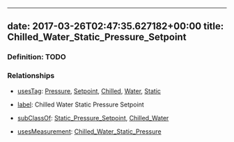 
---
date: 2017-03-26T02:47:35.627182+00:00
title: Chilled_Water_Static_Pressure_Setpoint
---
### Definition: TODO

### Relationships

* [usesTag](https://brickschema.org/schema/1.0/BrickFrame#usesTag): [Pressure](https://brickschema.org/schema/1.0/BrickTag#Pressure), [Setpoint](https://brickschema.org/schema/1.0/BrickTag#Setpoint), [Chilled](https://brickschema.org/schema/1.0/BrickTag#Chilled), [Water](https://brickschema.org/schema/1.0/BrickTag#Water), [Static](https://brickschema.org/schema/1.0/BrickTag#Static)

* [label](http://www.w3.org/2000/01/rdf-schema#label): Chilled Water Static Pressure Setpoint

* [subClassOf](http://www.w3.org/2000/01/rdf-schema#subClassOf): [Static_Pressure_Setpoint](https://brickschema.org/schema/1.0/Brick#Static_Pressure_Setpoint), [Chilled_Water](https://brickschema.org/schema/1.0/Brick#Chilled_Water)

* [usesMeasurement](https://brickschema.org/schema/1.0/BrickFrame#usesMeasurement): [Chilled_Water_Static_Pressure](https://brickschema.org/schema/1.0/Brick#Chilled_Water_Static_Pressure)
